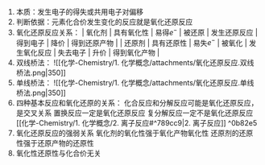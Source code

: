1. 本质：发生电子的得失或共用电子对偏移
2. 判断依据：元素化合价发生变化的反应就是氧化还原反应
3. 氧化还原反应关系：
| 氧化剂 | 具有氧化性 | 易得$e^-$ | 被还原 | 发生还原反应 | 得到电子 | 降价 | 得到还原产物 |
| 还原剂 | 具有还原性 | 易失$e^-$ | 被氧化 | 发生氧化反应 | 失去电子 | 升价 | 得到氧化产物 |
4. 双线桥法：
![[化学-Chemistry/1. 化学概念/attachments/氧化还原反应.双线桥法.png|350]]
5. 单线桥法：
![[化学-Chemistry/1. 化学概念/attachments/氧化还原反应.单线桥法.png|350]]
6. 四种基本反应和氧化还原的关系：
	化合反应和分解反应可能是氧化还原反应，是交叉关系
	置换反应一定是氧化还原反应
	复分解反应一定不是氧化还原反应
	[[化学-Chemistry/1. 化学概念/2. 离子反应#^789cc9|2. 离子反应]] ^0b82e5
7. 氧化还原反应的强弱关系
	氧化剂的氧化性强于氧化产物氧化性
	还原剂的还原性强于还原产物的还原性
8. 氧化性还原性与化合价无关